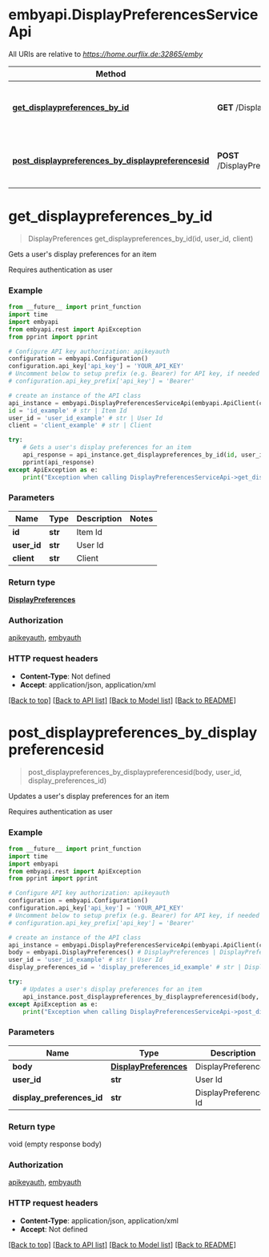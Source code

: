 # embyapi.DisplayPreferencesServiceApi

All URIs are relative to *https://home.ourflix.de:32865/emby*

Method | HTTP request | Description
------------- | ------------- | -------------
[**get_displaypreferences_by_id**](DisplayPreferencesServiceApi.md#get_displaypreferences_by_id) | **GET** /DisplayPreferences/{Id} | Gets a user&#x27;s display preferences for an item
[**post_displaypreferences_by_displaypreferencesid**](DisplayPreferencesServiceApi.md#post_displaypreferences_by_displaypreferencesid) | **POST** /DisplayPreferences/{DisplayPreferencesId} | Updates a user&#x27;s display preferences for an item

# **get_displaypreferences_by_id**
> DisplayPreferences get_displaypreferences_by_id(id, user_id, client)

Gets a user's display preferences for an item

Requires authentication as user

### Example
```python
from __future__ import print_function
import time
import embyapi
from embyapi.rest import ApiException
from pprint import pprint

# Configure API key authorization: apikeyauth
configuration = embyapi.Configuration()
configuration.api_key['api_key'] = 'YOUR_API_KEY'
# Uncomment below to setup prefix (e.g. Bearer) for API key, if needed
# configuration.api_key_prefix['api_key'] = 'Bearer'

# create an instance of the API class
api_instance = embyapi.DisplayPreferencesServiceApi(embyapi.ApiClient(configuration))
id = 'id_example' # str | Item Id
user_id = 'user_id_example' # str | User Id
client = 'client_example' # str | Client

try:
    # Gets a user's display preferences for an item
    api_response = api_instance.get_displaypreferences_by_id(id, user_id, client)
    pprint(api_response)
except ApiException as e:
    print("Exception when calling DisplayPreferencesServiceApi->get_displaypreferences_by_id: %s\n" % e)
```

### Parameters

Name | Type | Description  | Notes
------------- | ------------- | ------------- | -------------
 **id** | **str**| Item Id | 
 **user_id** | **str**| User Id | 
 **client** | **str**| Client | 

### Return type

[**DisplayPreferences**](DisplayPreferences.md)

### Authorization

[apikeyauth](../README.md#apikeyauth), [embyauth](../README.md#embyauth)

### HTTP request headers

 - **Content-Type**: Not defined
 - **Accept**: application/json, application/xml

[[Back to top]](#) [[Back to API list]](../README.md#documentation-for-api-endpoints) [[Back to Model list]](../README.md#documentation-for-models) [[Back to README]](../README.md)

# **post_displaypreferences_by_displaypreferencesid**
> post_displaypreferences_by_displaypreferencesid(body, user_id, display_preferences_id)

Updates a user's display preferences for an item

Requires authentication as user

### Example
```python
from __future__ import print_function
import time
import embyapi
from embyapi.rest import ApiException
from pprint import pprint

# Configure API key authorization: apikeyauth
configuration = embyapi.Configuration()
configuration.api_key['api_key'] = 'YOUR_API_KEY'
# Uncomment below to setup prefix (e.g. Bearer) for API key, if needed
# configuration.api_key_prefix['api_key'] = 'Bearer'

# create an instance of the API class
api_instance = embyapi.DisplayPreferencesServiceApi(embyapi.ApiClient(configuration))
body = embyapi.DisplayPreferences() # DisplayPreferences | DisplayPreferences: 
user_id = 'user_id_example' # str | User Id
display_preferences_id = 'display_preferences_id_example' # str | DisplayPreferences Id

try:
    # Updates a user's display preferences for an item
    api_instance.post_displaypreferences_by_displaypreferencesid(body, user_id, display_preferences_id)
except ApiException as e:
    print("Exception when calling DisplayPreferencesServiceApi->post_displaypreferences_by_displaypreferencesid: %s\n" % e)
```

### Parameters

Name | Type | Description  | Notes
------------- | ------------- | ------------- | -------------
 **body** | [**DisplayPreferences**](DisplayPreferences.md)| DisplayPreferences:  | 
 **user_id** | **str**| User Id | 
 **display_preferences_id** | **str**| DisplayPreferences Id | 

### Return type

void (empty response body)

### Authorization

[apikeyauth](../README.md#apikeyauth), [embyauth](../README.md#embyauth)

### HTTP request headers

 - **Content-Type**: application/json, application/xml
 - **Accept**: Not defined

[[Back to top]](#) [[Back to API list]](../README.md#documentation-for-api-endpoints) [[Back to Model list]](../README.md#documentation-for-models) [[Back to README]](../README.md)


